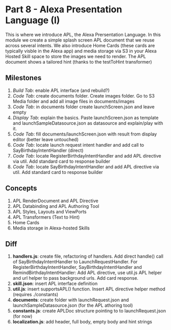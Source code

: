 # Part 8 - Alexa Presentation Language (I)

This is where we introduce APL, the Alexa Prersentation Language. In this module we create a simple splash screen APL document that we reuse across several intents.
We also introduce Home Cards (these cards are typically visble in the Alexa app) and media storage via S3 in your Alexa Hosted Skill space to store the images we need to render.
The APL document shows a tailored hint (thanks to the                                       testToHint transformer)

## Milestones

1. *Build Tab*: enable APL interface (and rebuild?)
2. *Code Tab*: create documents folder. Create images folder. Go to S3 Media folder and add all image files in documents/images
3. *Code Tab*: in documents folder create launchScreen.json and leave empty
4. *Display Tab*: explain the basics. Paste launchScreen.json as template and launchSampleDatasource.json as datasource and explain/play with it.
5. *Code Tab*: fill documents/launchScreen.json with result from display editor (better leave untouched)
6. *Code Tab*: locate launch request intent handler and add call to SayBirthdayIntentHandler (direct)
7. *Code Tab*: locate RegisterBirthdayIntentHandler and add APL directive via util. Add standard card to response builder
8. *Code Tab*: locate SayBirthdayIntentHandler and add APL directive via util. Add standard card to response builder

## Concepts

1. APL RenderDocument and APL Directive
2. APL Databinding and APL Authoring Tool
3. APL Styles, Layouts and ViewPorts
4. APL Transformers (Text to Hint)
5. Home Cards
6. Media storage in Alexa-hosted Skills

## Diff

1. **handlers.js**: create file, refactoring of handlers. Add direct handle() call of SayBirthdayIntentHandler to LaunchRequestHandler. For RegisterBirthdayIntentHandler, SayBirthdayIntentHandler and RemindBirthdayIntentHandler: Add APL directive, use util.js APL helper and url helper to pass background urls. Add card response.
2. **skill.json**: insert APL interface definition
3. **util.js**: insert supportsAPL() function. Insert APL directive helper method (requires ./constants)
4. **documents**: create folder with launchRequest.json and launchSampleDatasource.json (for the APL athoring tool)
5. **constants.js**: create APLDoc structure pointing to to launchRequest.json (for now)
6. **localization.js**: add header, full body, empty body and hint strings
